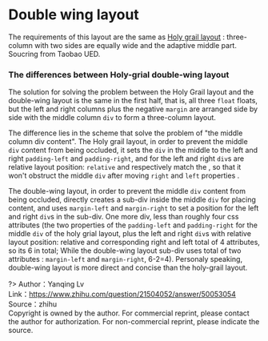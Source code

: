 
# Double wing layout

The requirements of this layout are the same as [Holy grail layout](https://lhammer.cn/You-need-to-know-css/#/holy-grail-layout) : three-column with two sides are equally wide and the adaptive middle part. Soucring from Taobao UED. 

<vuep template="#double-wing-layout_tlp"></vuep>

<script v-pre type="text/x-template" id="double-wing-layout_tlp">
<style>
  main {
    width: 100%;
    padding: 39px 29px;
    font-size: 12px;
  }
  section {
    box-shadow: 0 0 0 1px #eee;
  }
  section::after {
    content: '';
    display: block;
    clear: both;
  }
  section > div {
    height: 229px;
    line-height: 1.5em;
    text-align: center;
    float: left;
    color: white;
  }
  section .left, section .right {
    width: 119px;
    padding-top: 29px;
    background: #b4a078;
  }
  section .left {
    margin-left: -100%;
  }
  section .center {
    width: 100%;
    text-align: justify;
    hyphens: auto;
  }
  section .center-inner {
    height: 100%;
    margin: 0 129px;
    padding: 29px 12px;
    background: #b4a078;
  }
  section .right {
    margin-left: -119px;
  }
  /* input range */
  input[type="range"] {
    width: 100%;
    cursor: ew-resize;
  }
</style>
<template>
  <main class="main">
    <input ref="range" type="range" value="100">
    <section :style="{ width }">
      <div class="center">
        <div class="center-inner">A paragraph of filler text. La la la de dah de dah de dah de la.</div>
      </div>
      <div class="left">left</div>
      <div class="right">right</div>
    </section>
  </main>
</template>
<script>
  export default {
    data () {
      return {
        width: "100%"
      }
    },
    mounted() {
      this.$refs.range.oninput = ({ target: { value } }) => {
        this.width = `${60 + value * .4}%`;
      }
    }
  }
</script>
</script>

### The differences between Holy-grial double-wing layout

The solution for solving the problem between the Holy Grail layout and the double-wing layout is the same in the first half, that is, all three `float` floats, but the left and right columns plus the negative `margin` are arranged side by side with the middle column `div` to form a three-column layout.

The difference lies in the scheme that solve the problem of "the middle column div content". The Holy grail layout, in order to prevent the middle `div` content from being occluded, it sets the `div` in the middle to the left and right `padding-left` and `padding-right`, and for the left and right `div`s are relative layout position: `relative` and respectively match the , so that it won't obstruct the middle `div` after moving `right` and `left` properties .

The double-wing layout, in order to prevent the middle `div` content from being occluded, directly creates a sub-div inside the middle `div` for placing content, and uses `margin-left` and `margin-right` to set a position for the left and right `div`s in the sub-div. One more div, less than roughly four css attributes (the two properties of the `padding-left` and `padding-right` for the middle `div` of the holy grial layout, plus the left and right `div`s with relative layout position: relative and corresponding right and left total of 4 attributes, so its 6 in total; While the double-wing layout sub-div uses total of two attributes : `margin-left` and `margin-right`, 6-2=4). Personaly speaking, double-wing layout is more direct and concise than the holy-grail layout.

?> Author：Yanqing Lv<br>
Link：https://www.zhihu.com/question/21504052/answer/50053054<br>
Source：zhihu<br>
Copyright is owned by the author. For commercial reprint, please contact the author for authorization. For non-commercial reprint, please indicate the source.
